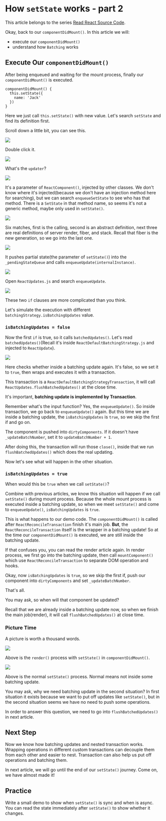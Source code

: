 # How `setState` works - part 2

This article belongs to the series [Read React Source Code](https://github.com/numbbbbb/read-react-source-code).

Okay, back to our `componentDidMount()`. In this article we will:

- execute our `componentDidMount()`
- understand how `Batching` works

## Execute Our `componentDidMount()`

After being enqueued and waiting for the mount process, finally our `componentDidMount()` is executed.

```
componentDidMount() {
  this.setState({
    name: 'Jack'
  })
}
```

Here we just call `this.setState()` with new value. Let's search `setState` and find its definition first.

Scroll down a little bit, you can see this.

![](http://i.imgur.com/L8PiHmZ.jpg)

Double click it.

![](http://i.imgur.com/ZFbjDqA.jpg)

What's the `updater`?

![](http://i.imgur.com/iiDcaGz.jpg)

It's a parameter of `ReactComponent()`, injected by other classes. We don't know where it's injected(because we don't have an injection method here for searching), but we can search `enqueueSetState` to see who has that method. There is a `SetState` in that method name, so seems it's not a generic method, maybe only used in `setState()`.

![](http://i.imgur.com/zdUUW8J.jpg)

Six matches, first is the calling, second is an abstract definition, next three are real definitions of server render, fiber, and stack. Recall that fiber is the new generation, so we go into the last one.

![](http://i.imgur.com/thLZIrj.jpg)

It pushes partial state(the parameter of `setState()`) into the `_pendingStateQueue` and calls `enqueueUpdate(internalInstance)`.

![](http://i.imgur.com/K6hoNpB.jpg)

Open `ReactUpdates.js` and search `enqueueUpdate`.

![](http://i.imgur.com/vx08OI6.jpg)

These two `if` clauses are more complicated than you think.

Let's simulate the execution with different `batchingStrategy.isBatchingUpdates` value.

### `isBatchingUpdates = false`

Now the first `if` is true, so it calls `batchedUpdates()`. Let's read `batchedUpdates()`(Recall it's inside `ReactDefaultBatchingStrategy.js` and injected to `ReactUpdate`).

![](http://i.imgur.com/fXXKnIM.jpg)

Here checks whether inside a batching update again. It's false, so we set it to `true`, then wraps and executes it with a transaction.

This transaction is a `ReactDefaultBatchingStrategyTransaction`, it will call `ReactUpdates.flushBatchedUpdates()` at the close time.

It's important, **batching update is implemented by Transaction**.

Remember what's the input function? Yes, the `enqueueUpdate()`. So inside transaction, we go back to `enqueueUpdate()` again. But this time we are inside a batching update, the `isBatchingUpdates` is `true`, so we skip the first if and go on. 

The component is pushed into `dirtyComponents`. If it doesn't have `_updateBatchNumber`, set it to `updateBatchNumber + 1`.

After doing this, the transaction will run those `close()`, inside that we run `flushBatchedUpdates()` which does the real updating.

Now let's see what will happen in the other situation.

### `isBatchingUpdates = true`

When would this be `true` when we call `setState()`?

Combine with previous articles, we know this situation will happen if we call `setState()` during mount process. Because the whole mount process is executed inside a batching update, so when we meet `setState()` and come to `enqueueUpdate()`,
`isBatchingUpdates` is `true`.

This is what happens to our demo code. The `componentDidMount()` is called after `ReactReconcileTransaction` finish it's main job. **But**, the `ReactReconcileTransaction` itself is the wrapper in a batching update! So at the time our `componentDidMount()` is executed, we are still inside the batching update.

If that confuses you, you can read the render article again. In render process, we first go into the batching update, then call `mountComponent()` which use `ReactReconcileTransaction` to separate DOM operation and hooks.

Okay, now `isBatchingUpdates` is `true`, so we skip the first if, push our component into `dirtyComponents` and set `_updateBatchNumber`.

That's all.

You may ask, so when will that component be updated?

Recall that we are already inside a batching update now, so when we finish the main job(render), it will call `flushBatchedUpdates()` at close time.

### Picture Time

A picture is worth a thousand words.

![](http://i.imgur.com/E9hCJYJ.jpg)

Above is the `render()` process with `setState()` in `componentDidMount()`.

![](http://i.imgur.com/xxOuiY7.jpg)

Above is the normal `setState()` process. Normal means not inside some batching update.

You may ask, why we need batching update in the second situation? In first situation it exists because we want to put off updates like `setState()`, but in the second situation seems we have no need to push some operations.

In order to answer this question, we need to go into `flushBatchedUpdates()` in next article.

## Next Step

Now we know how batching updates and nested transaction works. Wrapping operations in different custom transactions can decouple them from each other and easier to nest. Transaction can also help us put off operations and batching them.

In next article, we will go until the end of our `setState()` journey. Come on, we have almost made it!

## Practice

Write a small demo to show when `setState()` is sync and when is async. You can read the state immediately after `setState()` to show whether it changes.






